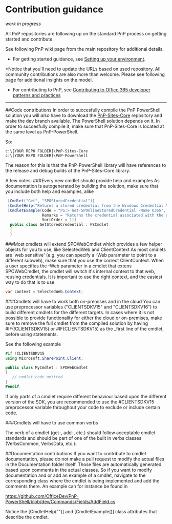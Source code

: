 # Contribution guidance



*work in progress*



All PnP repositories are following up on the standard PnP process on getting started and contribute. 


See following PnP wiki page from the main repository for additional details. 



- For getting started guidance, see [Setting up your environment](https://github.com/OfficeDev/PnP/wiki/Setting-up-your-environment). 



*Notice that you'll need to update the URLs based on used repository. All community contributions are also more than welcome. 
Please see following page for additional insights on the model.



- For contributing to PnP, see [Contributing to Office 365 developer patterns and practices](https://github.com/OfficeDev/PnP/wiki/contributing-to-Office-365-developer-patterns-and-practices)



---


##Code contributions
In order to succesfully compile the PnP PowerShell solution you will _also_ have to download the [PnP-Sites-Core](https://github.com/OfficeDev/PnP-Sites-Core) repository and make the dev branch available. The PowerShell solution depends on it. In order to succesfully 
compile it, make sure that PnP-Sites-Core is located at the same level as PnP-PowerShell.

So:
```
c:\[YOUR REPO FOLDER]\PnP-Sites-Core
c:\[YOUR REPO FOLDER]\PnP-PowerShell
```

The reason for this is that the PnP-PowerShell library will have references to the release and debug builds of the PnP-Sites-Core library.

A few notes:
###Every new cmdlet should provide help and examples
As documentation is autogenerated by building the solution, make sure that you include both help and examples, alike

```csharp
 [Cmdlet("Get", "SPOStoredCredential")]
 [CmdletHelp("Returns a stored credential from the Windows Credential Manager", Category = "Base Cmdlets")]
 [CmdletExample(Code = "PS:> Get-SPOnlineStoredCredential -Name O365", 
                Remarks = "Returns the credential associated with the specified identifier",
                SortOrder = 1)]
  public class GetStoredCredential : PSCmdlet
  {
  }
```
###Most cmdlets will extend SPOWebCmdlet which provides a few helper objects for you to use, like SelectedWeb and ClientContext
As most cmdlets are 'web sensitive' (e.g. you can specify a -Web parameter to point to a different subweb), make sure that you use the correct ClientContext. When a user specifies the -Web parameter
in a cmdlet that extens SPOWebCmdlet, the cmdlet will switch it's internal context to that web, reusing credentials. It is important to use the right context, and the easiest way to do that is to use

```csharp
var context = SelectedWeb.Context;
```
###Cmdlets will have to work both on-premises and in the cloud
You can use preprocessor variables ("CLIENTSDKV15" and "CLIENTSDKV16") to build different cmdlets for the different targets. In cases where it is not possible to provide functionality for either the 
cloud or on-premises, make sure to remove the full cmdlet from the compiled solution by having #IF(!CLIENTSDKV15) or #IF(CLIENTSDKV15) as the _first line of the cmdlet, before using statements. 

See the following example


```csharp
#if !CLIENTSDKV15
using Microsoft.SharePoint.Client;

public class MyCmdlet : SPOWebCmdlet
{
   // cmdlet code omitted
}
#endif
```

If only parts of a cmdlet require different behaviour based upon the different version of the SDK, you are recommended to use the #CLIENTSDKV15 preprocessor variable throughout your code to exclude or include certain code.

###Cmdlets will have to use common verbs
 
The verb of a cmdlet (get-, add-, etc.) should follow acceptable cmdlet standards and should be part of one of the built in verbs classes (VerbsCommon, VerbsData, etc.):

##Documentation contributions
If you want to contribute to cmdlet documentation, please do not make a pull request to modify the actual files in the Documentation folder itself. Those files
are automatically generated based upon comments in the actual classes. So if you want to modify documentation and or add an example of a cmdlet, navigate to the
corresponding class where the cmdlet is being implemented and add the comments there. An example can for instance be found in

https://github.com/OfficeDev/PnP-PowerShell/blob/dev/Commands/Fields/AddField.cs

Notice the [CmdletHelp("")] and [CmdletExample()] class attributes that describe the cmdlet.
